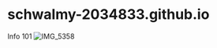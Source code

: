 # schwalmy-2034833.github.io
Info 101
![IMG_5358](https://user-images.githubusercontent.com/81781920/113368125-c17fba80-9312-11eb-8057-6f53eb4f18b7.jpg)
